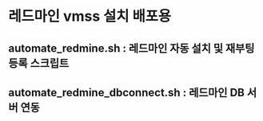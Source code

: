 # 레드마인 vmss 설치 배포용 

## automate_redmine.sh	: 레드마인 자동 설치 및 재부팅 등록 스크립트
## automate_redmine_dbconnect.sh : 레드마인 DB 서버 연동 
